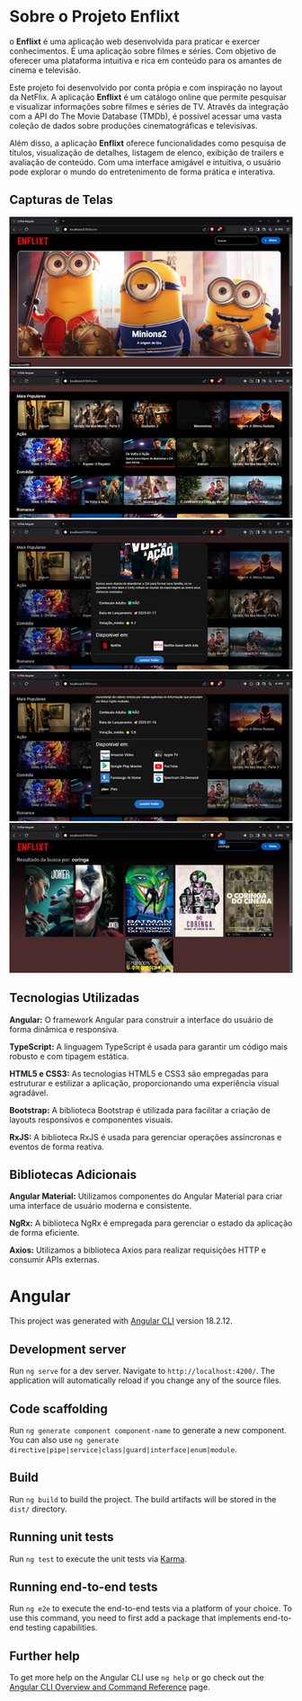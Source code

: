 # Sobre o Projeto Enflixt
<p>
    o <strong>Enflixt</strong> é uma aplicação web desenvolvida para praticar e exercer conhecimentos. É uma aplicação sobre filmes e séries.
    Com objetivo de oferecer uma plataforma intuitiva e rica em conteúdo para os amantes de cinema e
    televisão.
</p>
<p>
    Este projeto foi desenvolvido por conta própia e com inspiração no layout da NetFlix. A aplicação
    <strong>Enflixt</strong> é um catálogo online que permite pesquisar e visualizar informações sobre filmes e séries de TV.
    Através da integração com a API do The Movie Database (TMDb), é possível acessar uma vasta coleção de
    dados sobre produções cinematográficas e televisivas.
</p>
<p>
    Além disso, a aplicação <strong>Enflixt</strong> oferece funcionalidades como pesquisa de títulos, visualização de
    detalhes, listagem de elenco, exibição de trailers e avaliação de conteúdo. Com uma interface amigável e
    intuitiva, o usuário pode explorar o mundo do entretenimento de forma prática e interativa.
</p>

## Capturas de Telas
<img src="https://github.com/AndersonMourato/enflixt-angular/blob/main/public/img/print%20(1).png?raw=true" alt="Print TELA"/>
<img src="https://github.com/AndersonMourato/enflixt-angular/blob/main/public/img/print%20(2).png?raw=true" alt="Print TELA"/>
<img src="https://github.com/AndersonMourato/enflixt-angular/blob/main/public/img/print%20(3).png?raw=true" alt="Print TELA"/>
<img src="https://github.com/AndersonMourato/enflixt-angular/blob/main/public/img/print%20(4).png?raw=true" alt="Print TELA"/>
<img src="https://github.com/AndersonMourato/enflixt-angular/blob/main/public/img/print%20(5).png?raw=true" alt="Print TELA"/>

## Tecnologias Utilizadas
<p>
    <strong>Angular:</strong>
    O framework Angular para construir a interface do usuário de forma dinâmica e responsiva.
</p>

<p>
    <strong>TypeScript:</strong>
    A linguagem TypeScript é usada para garantir um código mais robusto e com tipagem estática.
</p>

<p>
    <strong>HTML5 e CSS3:</strong>
    As tecnologias HTML5 e CSS3 são empregadas para estruturar e estilizar a aplicação, proporcionando uma
    experiência visual agradável.
</p>

<p>
    <strong>Bootstrap:</strong>
    A biblioteca Bootstrap é utilizada para facilitar a criação de layouts responsivos e componentes
    visuais.
</p>

<p>
    <strong>RxJS:</strong>
    A biblioteca RxJS é usada para gerenciar operações assíncronas e eventos de forma reativa.
</p>


## Bibliotecas Adicionais
<p>
    <strong>Angular Material:</strong>
    Utilizamos componentes do Angular Material para criar uma interface de usuário moderna e consistente.
</p>

<p>
    <strong>NgRx:</strong>
    A biblioteca NgRx é empregada para gerenciar o estado da aplicação de forma eficiente.
</p>

<p>
    <strong>Axios:</strong>
    Utilizamos a biblioteca Axios para realizar requisições HTTP e consumir APIs externas.
</p>


# Angular

This project was generated with [Angular CLI](https://github.com/angular/angular-cli) version 18.2.12.

## Development server

Run `ng serve` for a dev server. Navigate to `http://localhost:4200/`. The application will automatically reload if you change any of the source files.

## Code scaffolding

Run `ng generate component component-name` to generate a new component. You can also use `ng generate directive|pipe|service|class|guard|interface|enum|module`.

## Build

Run `ng build` to build the project. The build artifacts will be stored in the `dist/` directory.

## Running unit tests

Run `ng test` to execute the unit tests via [Karma](https://karma-runner.github.io).

## Running end-to-end tests

Run `ng e2e` to execute the end-to-end tests via a platform of your choice. To use this command, you need to first add a package that implements end-to-end testing capabilities.

## Further help

To get more help on the Angular CLI use `ng help` or go check out the [Angular CLI Overview and Command Reference](https://angular.dev/tools/cli) page.
